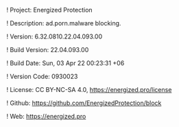 ! Project: Energized Protection

! Description: ad.porn.malware blocking.

! Version: 6.32.0810.22.04.093.00

! Build Version: 22.04.093.00

! Build Date: Sun, 03 Apr 22 00:23:31 +06

! Version Code: 0930023

! License: CC BY-NC-SA 4.0, https://energized.pro/license

! Github: https://github.com/EnergizedProtection/block

! Web: https://energized.pro
